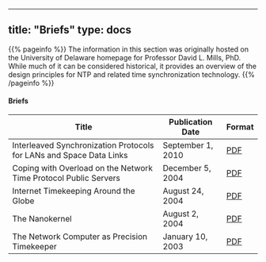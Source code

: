 
---
title: "Briefs"
type: docs
---

{{% pageinfo %}}
The information in this section was originally hosted on the University of Delaware homepage for Professor David L. Mills, PhD. While much of it can be considered historical, it provides an overview of the design principles for NTP and related time synchronization technology.
{{% /pageinfo %}}

#### Briefs

| Title | Publication Date | Format |
| ----- | ----- | ----- |
| Interleaved Synchronization Protocols for LANs and Space Data Links | September 1, 2010 | [PDF](/reflib/brief/onwire/onwire.pdf) |
| Coping with Overload on the Network Time Protocol Public Servers | December 5, 2004 | [PDF](/reflib/brief/ptti/ptti04.pdf) |
| Internet Timekeeping Around the Globe | August 24, 2004 | [PDF](/reflib/brief/survey/survey.pdf) |
| The Nanokernel | August 2, 2004 | [PDF](/reflib/brief/nano/nano.pdf) |
| The Network Computer as Precision Timekeeper | January 10, 2003 | [PDF](/reflib/brief/ptti/ptti.pdf) |
